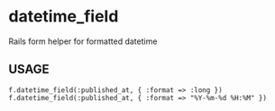 datetime_field
==============

Rails form helper for formatted datetime

## USAGE

    f.datetime_field(:published_at, { :format => :long })
    f.datetime_field(:published_at, { :format => "%Y-%m-%d %H:%M" })

